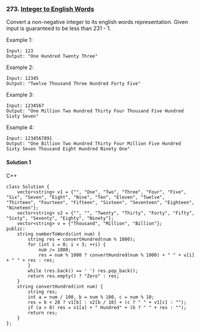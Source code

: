 ### 273\. [Integer to English Words](https://leetcode.com/problems/integer-to-english-words/)

Convert a non-negative integer to its english words representation. Given input is guaranteed to be less than 231 - 1.

Example 1:
```
Input: 123
Output: "One Hundred Twenty Three"
```

Example 2:
```
Input: 12345
Output: "Twelve Thousand Three Hundred Forty Five"
```

Example 3:
```
Input: 1234567
Output: "One Million Two Hundred Thirty Four Thousand Five Hundred Sixty Seven"
```

Example 4:
```
Input: 1234567891
Output: "One Billion Two Hundred Thirty Four Million Five Hundred Sixty Seven Thousand Eight Hundred Ninety One"
```

#### Solution 1

C++

```
class Solution {
    vector<string> v1 = {"", "One", "Two", "Three", "Four", "Five", "Six", "Seven", "Eight", "Nine", "Ten", "Eleven", "Twelve", "Thirteen", "Fourteen", "Fifteen", "Sixteen", "Seventeen", "Eighteen", "Nineteen"};
    vector<string> v2 = {"", "", "Twenty", "Thirty", "Forty", "Fifty", "Sixty", "Seventy", "Eighty", "Ninety"};
    vector<string> v = {"Thousand", "Million", "Billion"};
public:
    string numberToWords(int num) {
        string res = convertHundred(num % 1000);
        for (int i = 0; i < 3; ++i) {
            num /= 1000;
            res = num % 1000 ? convertHundred(num % 1000) + " " + v[i] + " " + res : res;
        }
        while (res.back() == ' ') res.pop_back();
        return res.empty() ? "Zero" : res;
    }
    string convertHundred(int num) {
        string res;
        int a = num / 100, b = num % 100, c = num % 10;
        res = b < 20 ? v1[b] : v2[b / 10] + (c ? " " + v1[c] : "");
        if (a > 0) res = v1[a] + " Hundred" + (b ? " " + res : "");
        return res;
    }
};
```
